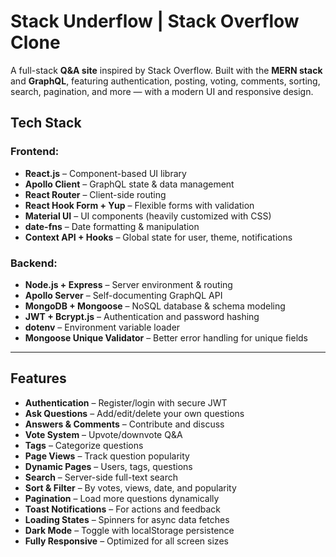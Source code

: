# Stack Underflow | Stack Overflow Clone 

A full-stack **Q&A site** inspired by Stack Overflow. Built with the **MERN stack** and **GraphQL**, featuring authentication, posting, voting, comments, sorting, search, pagination, and more — with a modern UI and responsive design.

## Tech Stack

### Frontend:
- **React.js** – Component-based UI library  
- **Apollo Client** – GraphQL state & data management  
- **React Router** – Client-side routing  
- **React Hook Form + Yup** – Flexible forms with validation  
- **Material UI** – UI components (heavily customized with CSS)  
- **date-fns** – Date formatting & manipulation  
- **Context API + Hooks** – Global state for user, theme, notifications  

### Backend:
- **Node.js + Express** – Server environment & routing  
- **Apollo Server** – Self-documenting GraphQL API  
- **MongoDB + Mongoose** – NoSQL database & schema modeling  
- **JWT + Bcrypt.js** – Authentication and password hashing  
- **dotenv** – Environment variable loader  
- **Mongoose Unique Validator** – Better error handling for unique fields  

---

##  Features

- **Authentication** – Register/login with secure JWT  
- **Ask Questions** – Add/edit/delete your own questions  
- **Answers & Comments** – Contribute and discuss  
- **Vote System** – Upvote/downvote Q&A  
- **Tags** – Categorize questions  
- **Page Views** – Track question popularity  
- **Dynamic Pages** – Users, tags, questions  
- **Search** – Server-side full-text search  
- **Sort & Filter** – By votes, views, date, and popularity  
- **Pagination** – Load more questions dynamically  
- **Toast Notifications** – For actions and feedback  
- **Loading States** – Spinners for async data fetches  
- **Dark Mode** – Toggle with localStorage persistence  
- **Fully Responsive** – Optimized for all screen sizes
